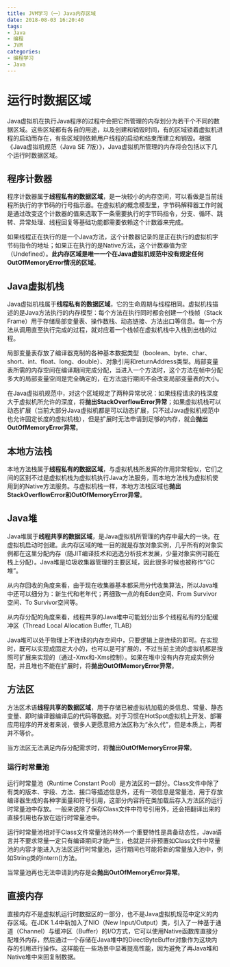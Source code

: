 ```yaml
---
title: JVM学习（一）Java内存区域
date: 2018-08-03 16:20:40
tags: 
- Java
- 编程
- JVM
categories:
- 编程学习
- Java
---
```

# 运行时数据区域
Java虚拟机在执行Java程序的过程中会把它所管理的内存划分为若干个不同的数据区域。这些区域都有各自的用途，以及创建和销毁时间，有的区域锁着虚拟机进程的启动而存在，有些区域则依赖用户线程的启动和结束而建立和销毁。根据《Java虚拟机规范（Java SE 7版）》，Java虚拟机所管理的内存将会包括以下几个运行时数据区域。
## 程序计数器
程序计数器属于**线程私有的数据区域**，是一块较小的内存空间，可以看做是当前线程所执行的字节码的行号指示器。在虚拟机的概念模型里，字节码解释器工作时就是通过改变这个计数器的值来选取下一条需要执行的字节码指令，分支、循环、跳转、异常处理、线程回复等基础功能都需要依赖这个计数器来完成。

如果线程正在执行的是一个Java方法，这个计数器记录的是正在执行的虚拟机字节码指令的地址；如果正在执行的是Native方法，这个计数器值为空（Undefined）。**此内存区域是唯一一个在Java虚拟机规范中没有规定任何OutOfMemoryError情况的区域**。
## Java虚拟机栈
Java虚拟机栈属于**线程私有的数据区域**，它的生命周期与线程相同。虚拟机栈描述的是Java方法执行的内存模型：每个方法在执行同时都会创建一个栈帧（Stack Frame）用于存储局部变量表、操作数栈、动态链接、方法出口等信息。每一个方法从调用直至执行完成的过程，就对应着一个栈帧在虚拟机栈中入栈到出栈的过程。

局部变量表存放了编译器克制的各种基本数据类型（boolean、byte、char、short、int、float、long、double）、对象引用和returnAddress类型。局部变量表所需的内存空间在编译期间完成分配，当进入一个方法时，这个方法在帧中分配多大的局部变量空间是完全确定的，在方法运行期间不会改变局部变量表的大小。

在Java虚拟机规范中，对这个区域规定了两种异常状况：如果线程请求的栈深度大于虚拟机所允许的深度，将**抛出StackOverflowError异常**；如果虚拟机栈可以动态扩展（当前大部分Java虚拟机都是可以动态扩展，只不过Java虚拟机规范中也允许固定长度的虚拟机栈），但是扩展时无法申请到足够的内存，就会**抛出OutOfMemoryError异常**。
## 本地方法栈
本地方法栈属于**线程私有的数据区域**，与虚拟机栈所发挥的作用非常相似，它们之间的区别不过是虚拟机栈为虚拟机执行Java方法服务，而本地方法栈为虚拟机使用到的Native方法服务。与虚拟机栈一样，本地方法栈区域也**抛出StackOverflowError和OutOfMemoryError异常**。

## Java堆
Java堆属于**线程共享的数据区域**，是Java虚拟机所管理的内存中最大的一块。在虚拟机启动时创建。此内存区域的唯一目的就是存放对象实例，几乎所有的对象实例都在这里分配内存（随JIT编译技术和逃逸分析技术发展，少量对象实例可能在栈上分配）。Java堆是垃圾收集器管理的主要区域，因此很多时候也被称作“GC堆”。

从内存回收的角度来看，由于现在收集器基本都采用分代收集算法，所以Java堆中还可以细分为：新生代和老年代；再细致一点的有Eden空间、From Survivor空间、To Survivor空间等。

从内存分配的角度来看，线程共享的Java堆中可能划分出多个线程私有的分配缓冲区（Thread Local Allocation Buffer, TLAB）

Java堆可以处于物理上不连续的内存空间中，只要逻辑上是连续的即可。在实现时，既可以实现成固定大小的，也可以是可扩展的，不过当前主流的虚拟机都是按照可扩展来实现的（通过-Xmx和-Xms控制）。如果在堆中没有内存完成实例分配，并且堆也不能在扩展时，将**抛出OutOfMemoryError异常**。

## 方法区
方法区术语**线程共享的数据区域**，用于存储已被虚拟机加载的类信息、常量、静态变量、即时编译器编译后的代码等数据。对于习惯在HotSpot虚拟机上开发、部署应用程序的开发者来说，很多人更愿意把方法区称为“永久代”，但是本质上，两者并不等价。

当方法区无法满足内存分配需求时，将**抛出OutOfMemoryError异常**。
### 运行时常量池
运行时常量池（Runtime Constant Pool）是方法区的一部分。Class文件中除了有类的版本、字段、方法、接口等描述信息外，还有一项信息是常量池，用于存放编译器生成的各种字面量和符号引用，这部分内容将在类加载后存入方法区的运行时常量池中存放。一般来说除了保存Class文件中符号引用外，还会把翻译出来的直接引用也存放在运行时常量池中。

运行时常量池相对于Class文件常量池的林外一个重要特性是具备动态性，Java语言并不要求常量一定只有编译期间才能产生，也就是并非预置如Class文件中常量池的内容才能进入方法区运行时常量池，运行期间也可能将新的常量放入池中，例如String类的intern()方法。

当常量池再也无法申请到内存是会**抛出OutOfMemoryError异常**。

## 直接内存
直接内存不是虚拟机运行时数据区的一部分，也不是Java虚拟机规范中定义的内存区域。在JDK 1.4中新加入了NIO（New Input/Output）类，引入了一种基于通道（Channel）与缓冲区（Buffer）的I/O方式，它可以使用Native函数库直接分配堆外内存，然后通过一个存储在Java堆中的DirectByteBuffer对象作为这块内存的引用进行操作。这样能在一些场景中显著提高性能，因为避免了再Java堆和Native堆中来回复制数据。
